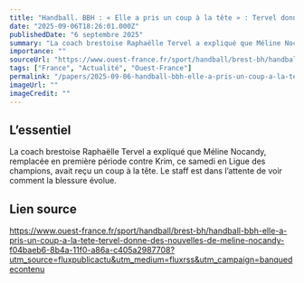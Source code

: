 ```yaml
---
title: "Handball. BBH : « Elle a pris un coup à la tête » : Tervel donne des nouvelles de Méline Nocandy"
date: "2025-09-06T18:26:01.000Z"
publishedDate: "6 septembre 2025"
summary: "La coach brestoise Raphaëlle Tervel a expliqué que Méline Nocandy, remplacée en première période contre Krim, ce samedi en Ligue des champions, avait reçu un coup à la tête. Le staff est dans l’attente de voir comment la blessure évolue."
importance: ""
sourceUrl: "https://www.ouest-france.fr/sport/handball/brest-bh/handball-bbh-elle-a-pris-un-coup-a-la-tete-tervel-donne-des-nouvelles-de-meline-nocandy-f04baeb6-8b4a-11f0-a86a-c405a2987708?utm_source=fluxpublicactu&utm_medium=fluxrss&utm_campaign=banquedecontenu"
tags: ["France", "Actualité", "Ouest-France"]
permalink: "/papers/2025-09-06-handball-bbh-elle-a-pris-un-coup-a-la-tete-tervel-donne-des-nouvelles-de-meline-nocandy"
imageUrl: ""
imageCredit: ""
---
```


## L’essentiel

La coach brestoise Raphaëlle Tervel a expliqué que Méline Nocandy, remplacée en première période contre Krim, ce samedi en Ligue des champions, avait reçu un coup à la tête. Le staff est dans l’attente de voir comment la blessure évolue.

## Lien source

https://www.ouest-france.fr/sport/handball/brest-bh/handball-bbh-elle-a-pris-un-coup-a-la-tete-tervel-donne-des-nouvelles-de-meline-nocandy-f04baeb6-8b4a-11f0-a86a-c405a2987708?utm_source=fluxpublicactu&utm_medium=fluxrss&utm_campaign=banquedecontenu
